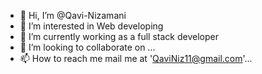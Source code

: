 - 👋 Hi, I’m @Qavi-Nizamani
- 👀 I’m interested in Web developing
- 🌱 I’m currently working as a full stack developer
- 💞️ I’m looking to collaborate on ...
- 📫 How to reach me mail me at 'QaviNiz11@gmail.com'...

<!---
Qavi-Nizamani/Qavi-Nizamani is a ✨ special ✨ repository because its `README.md` (this file) appears on your GitHub profile.
You can click the Preview link to take a look at your changes.
--->
